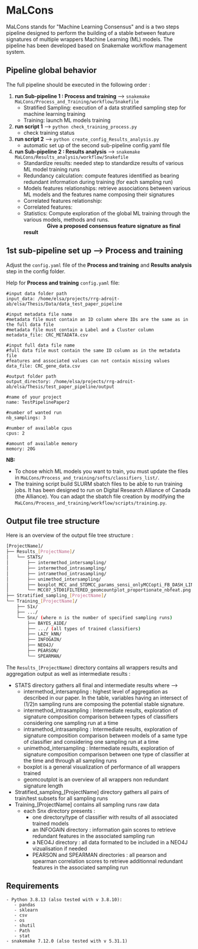 # MaLCons
 MaLCons stands for "Machine Learning Consensus" and is a two steps pipeline designed to perform the building of a stable between feature signatures of multiple wrappers Machine Learning (ML) models. The pipeline has been developed based on Snakemake workflow management system.
 
 

## Pipeline global behavior
The full pipeline should be executed in the following order :
 1. **run Sub-pipeline 1 : Process and training** --> ``` snakemake MaLCons/Process_and_Training/workflow/Snakefile ```
    - Stratified Sampling: execution of a data stratified sampling step for machine learning training
    - Training: launch ML models training
 2. **run script 1** --> ```python check_training_process.py```
    - check training status
 4. **run script 2** --> ```python create_config_Results_analysis.py```
    - automatic set up of the second sub-pipeline config.yaml file
 6. **run Sub-pipeline 2 : Results analysis** --> ``` snakemake MaLCons/Results_analysis/workflow/Snakefile ```
    - Standardize results: needed step to standardize results of various ML model training runs
    - Redundancy calculation: compute features identified as bearing redundant information during training (for each sampling run)
    - Models features relationships: retrieve associations between various ML models and the features name composing their signatures
    - Correlated features relationship: 
    - Correlated features: 
    - Statistics: Compute exploration of the global ML training through the various models, methods and runs.\
&nbsp;&nbsp;&nbsp;&nbsp;&nbsp;&nbsp;&nbsp;&nbsp;&nbsp;&nbsp;&nbsp;&nbsp;&nbsp;&nbsp;&nbsp;&nbsp;**Give a proposed consensus feature signature as final result**
 
 
## 1st sub-pipeline set up --> Process and training
Adjust the `config.yaml` file of the **Process and training** and **Results analysis** step in the config folder.

Help for **Process and training** `config.yaml` file:

```
#input data folder path
input_data: /home/elsa/projects/rrg-adroit-ab/elsa/Thesis/Data/data_test_paper_pipeline

#input metadata file name
#metadata file must contain an ID column where IDs are the same as in the full data file
#metadata file must contain a Label and a Cluster column
metadata_file: CRC_METADATA.csv 

#input full data file name
#full data file must contain the same ID column as in the metadata file
#features and associated values can not contain missing values
data_file: CRC_gene_data.csv 

#output folder path
output_directory: /home/elsa/projects/rrg-adroit-ab/elsa/Thesis/test_paper_pipeline/output

#name of your project
name: TestPipelinePaper2 

#number of wanted run
nb_samplings: 3 

#number of available cpus
cpus: 2 

#amount of available memory
memory: 20G 
```
**NB:**
- To chose which ML models you want to train, you must update the files in `MaLCons/Process_and_training/softs/classifiers_list/`.
- The training script build SLURM sbatch files to be able to run training jobs. It has been designed to run on Digital Research Alliance of Canada (the Alliance). You can adapt the sbatch file creation by modifying the `MaLCons/Process_and_training/workflow/scripts/training.py`.

## Output file tree structure
Here is an overview of the output file tree structure : 
```bash 
[ProjectName]/  
├── Results_[ProjectName]/  
│   └── STATS/  
│       ├── intermethod_intersampling/  
│       ├── intermethod_intrasampling/  
│       ├── intramethod_intrasampling/  
│       ├── unimethod_intersampling/  
│       ├── boxplot_MCC_and_STDMCC_params_sensi_onlyMCCopti_FB_DASH_LINE.png  
│       └── MCC07_STD01FILTERED_geomcountplot_proportionate_nbfeat.png  
├── Stratified_sampling_[ProjectName]/  
└── Training_[ProjectName]/  
    ├── S1x/  
    ├── .../  
    └── Snx/ (where n is the number of specified sampling runs)  
        ├── BAYES_A1DE/   
        ├── .../ (all types of trained classifiers)  
        ├── LAZY_kNN/  
        ├── INFOGAIN/  
        ├── NEO4J/  
        ├── PEARSON/  
        └── SPEARMAN/  
```
The ```Results_[ProjectName]``` directory contains all wrappers results and aggregation output as well as intermediate results : 
- STATS directory gathers all final and intermediate results where -->
   - intermethod_intersampling : highest level of aggregation as described in our paper. In the table, variables having an intersect of (1/2)n  sampling runs are composing the potential stable signature.
   - intermethod_intrasampling : Intermediate results, exploration of signature composition comparison between types of classifiers considering one sampling run at a time
   - intramethod_intrasampling : Intermediate results, exploration of signature composition comparison between models of a same type of classifier and considering one sampling run at a time
   - unimethod_intersampling : Intermediate results, exploration of signature composition comparison between one type of classifier at the time and through all sampling runs
   - boxplot is a general visualization of performance of all wrappers trained
   - geomcoutplot is an overview of all wrappers non redundant signature length
- Stratified_sampling_[ProjectName] directory gathers all pairs of train/test subsets for all sampling runs
- Training_[ProjectName] contains all sampling runs raw data
   - each Snx directory presents :
      - one directory/type of classifier with results of all associated trained models
      - an INFOGAIN directory : information gain scores to retrieve redundant features in the associated sampling run
      - a NEO4J directory : all data formated to be included in a NEO4J vizualisation if needed
      - PEARSON and SPEARMAN directories : all pearson and spearman correlation scores to retrieve additionnal redundant features in the associated sampling run 

## Requirements
```
- Python 3.8.13 (also tested with v 3.8.10):
   - pandas
   - sklearn
   - csv
   - os
   - shutil
   - Path
   - stat
- snakemake 7.12.0 (also tested with v 5.31.1)
```